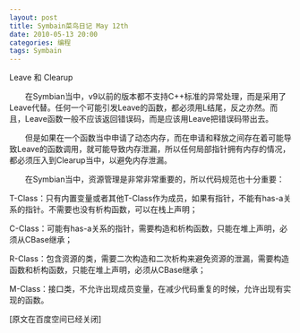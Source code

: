 ```yaml
---
layout: post
title: Symbain菜鸟日记 May 12th
date: 2010-05-13 20:00
categories: 编程
tags: Symbain
---
```



Leave 和 Clearup

　　在Symbian当中，v9以前的版本都不支持C++标准的异常处理，而是采用了Leave代替。任何一个可能引发Leave的函数，都必须用L结尾，反之亦然。而且，Leave函数一般不应该返回错误码，而是应该用Leave把错误码带出去。

<!-- more -->



　　但是如果在一个函数当中申请了动态内存，而在申请和释放之间存在着可能导致Leave的函数调用，就可能导致内存泄漏，所以任何局部指针拥有内存的情况，都必须压入到Clearup当中，以避免内存泄漏。

　　在Symbian当中，资源管理是非常非常重要的，所以代码规范也十分重要：

T-Class：只有内置变量或者其他T-Class作为成员，如果有指针，不能有has-a关系的指针。不需要也没有析构函数，可以在栈上声明；

C-Class：可能有has-a关系的指针，需要构造和析构函数，只能在堆上声明，必须从CBase继承；

R-Class：包含资源的类，需要二次构造和二次析构来避免资源的泄漏，需要构造函数和析构函数，只能在堆上声明，必须从CBase继承；

M-Class：接口类，不允许出现成员变量，在减少代码重复的时候，允许出现有实现的函数。

[原文在百度空间已经关闭]


